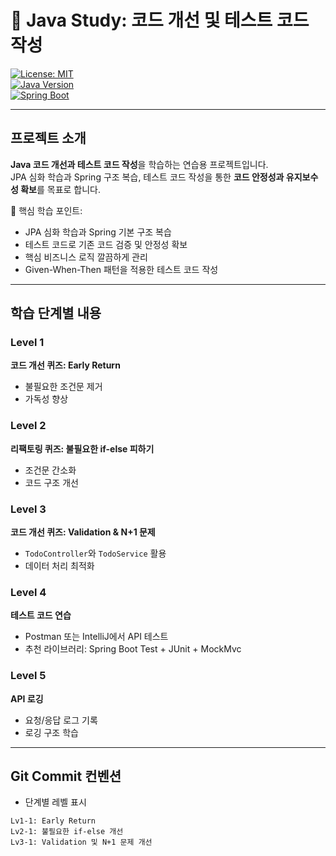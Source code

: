 # 📝 Java Study: 코드 개선 및 테스트 코드 작성

[![License: MIT](https://img.shields.io/badge/License-MIT-green.svg)](LICENSE)  
[![Java Version](https://img.shields.io/badge/Java-17-blue)](https://www.oracle.com/java/technologies/javase-jdk17-downloads.html)  
[![Spring Boot](https://img.shields.io/badge/Spring-Boot-6DB33F?logo=spring)](https://spring.io/projects/spring-boot)

---

## 프로젝트 소개
**Java 코드 개선과 테스트 코드 작성**을 학습하는 연습용 프로젝트입니다.  
JPA 심화 학습과 Spring 구조 복습, 테스트 코드 작성을 통한 **코드 안정성과 유지보수성 확보**를 목표로 합니다.

📌 핵심 학습 포인트:
- JPA 심화 학습과 Spring 기본 구조 복습
- 테스트 코드로 기존 코드 검증 및 안정성 확보
- 핵심 비즈니스 로직 깔끔하게 관리
- Given-When-Then 패턴을 적용한 테스트 코드 작성

---

## 학습 단계별 내용

### **Level 1**
**코드 개선 퀴즈: Early Return**  
- 불필요한 조건문 제거
- 가독성 향상

### **Level 2**
**리팩토링 퀴즈: 불필요한 if-else 피하기**  
- 조건문 간소화
- 코드 구조 개선

### **Level 3**
**코드 개선 퀴즈: Validation & N+1 문제**  
- `TodoController`와 `TodoService` 활용
- 데이터 처리 최적화

### **Level 4**
**테스트 코드 연습**  
- Postman 또는 IntelliJ에서 API 테스트
- 추천 라이브러리: Spring Boot Test + JUnit + MockMvc

### **Level 5**
**API 로깅**  
- 요청/응답 로그 기록
- 로깅 구조 학습

---

## Git Commit 컨벤션
- 단계별 레벨 표시
```text
Lv1-1: Early Return
Lv2-1: 불필요한 if-else 개선
Lv3-1: Validation 및 N+1 문제 개선

